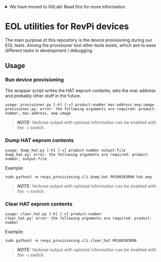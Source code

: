 <!--
SPDX-FileCopyrightText: 2023 KUNBUS GmbH

SPDX-License-Identifier: GPL-2.0-or-later
-->

<details>
<summary>We have moved to GitLab! Read this for more information.</summary>

We have recently moved our repositories to GitLab. You can find revpi-eol-provisioner
here: https://gitlab.com/revolutionpi/revpi-eol-provisioner  
All repositories on GitHub will stay up-to-date by being synchronised from
GitLab.

We still maintain a presence on GitHub but our work happens over at GitLab. If
you want to contribute to any of our projects we would prefer this contribution
to happen on GitLab, but we also still accept contributions on GitHub if you
prefer that.
</details>

# EOL utilities for RevPi devices

The main purpose of this repository is the device provisioning during our EOL tests. Among the provisioner tool other tools exists, which aim to ease different tasks in development / debugging.

## Usage

### Run device provisioning

The wrapper script writes the HAT eeprom contents, sets the mac address and probably other stuff in the future.

```
usage: provisioner.py [-h] [-v] product-number mac-address eep-image
provisioner.py: error: the following arguments are required: product-number, mac-address, eep-image
```

> **_NOTE:_** Verbose output with optional information can be enabled with the `-v` switch.

### Dump HAT eeprom contents

```
usage: dump_hat.py [-h] [-v] product-number output-file
dump_hat.py: error: the following arguments are required: product-number, output-file
```

Example:
```
sudo python3 -m revpi_provisioning.cli.dump_hat PR100383R00 hat.eep
```

> **_NOTE:_** Verbose output with optional information can be enabled with the `-v` switch.

### Clear HAT eeprom contents


```
usage: clear_hat.py [-h] [-v] product-number
clear_hat.py: error: the following arguments are required: product-number
```

Example:
```
sudo python3 -m revpi_provisioning.cli.clear_hat PR100383R00
```

> **_NOTE:_** Verbose output with optional information can be enabled with the `-v` switch.